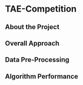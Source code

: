 # TAE-Competition
## About the Project

## Overall Approach

## Data Pre-Processing

## Algorithm Performance
